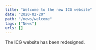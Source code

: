 ```yaml
---
title: "Welcome to the new ICG website"
date: "2020-02-20"
path: "/news/welcome"
tags: ["News"]
urls: []
---
```


The ICG website has been redesigned.

<!-- endexcerpt -->
